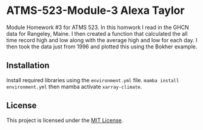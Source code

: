 # ATMS-523-Module-3  Alexa Taylor

Module Homework #3 for ATMS 523. In this homwork I read in the GHCN data for Rangeley, Maine. I then created a function that calculated the all time record high and low along with the average high and low for each day. I then took the data just from 1996 and plotted this using the Bokher example. 

## Installation
Install required libraries using the `environment.yml` file.  `mamba install environment.yml` then mamba activate `xarray-climate`.

## License
This project is licensed under the [MIT License](LICENSE).
